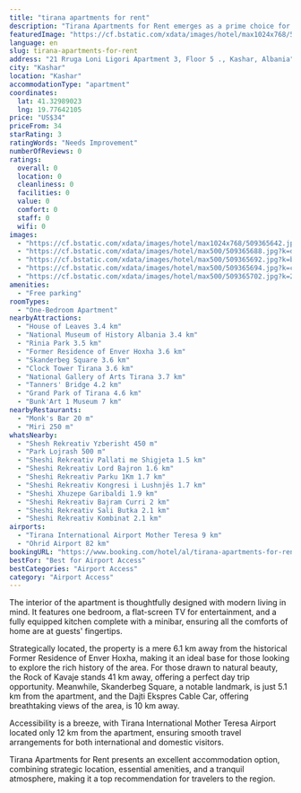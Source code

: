 ```yaml
---
title: "tirana apartments for rent"
description: "Tirana Apartments for Rent emerges as a prime choice for travelers seeking a blend of comfort and convenience in the heart of Kashar, Tirana County."
featuredImage: "https://cf.bstatic.com/xdata/images/hotel/max1024x768/509365642.jpg?k=5a64152ddac373f64148a0c1c067676212ae179ee8d2897b379099b903e51a30&o=&hp=1"
language: en
slug: tirana-apartments-for-rent
address: "21 Rruga Loni Ligori Apartment 3, Floor 5 ., Kashar, Albania"
city: "Kashar"
location: "Kashar"
accommodationType: "apartment"
coordinates:
  lat: 41.32989023
  lng: 19.77642105
price: "US$34"
priceFrom: 34
starRating: 3
ratingWords: "Needs Improvement"
numberOfReviews: 0
ratings:
  overall: 0
  location: 0
  cleanliness: 0
  facilities: 0
  value: 0
  comfort: 0
  staff: 0
  wifi: 0
images:
  - "https://cf.bstatic.com/xdata/images/hotel/max1024x768/509365642.jpg?k=5a64152ddac373f64148a0c1c067676212ae179ee8d2897b379099b903e51a30&o=&hp=1"
  - "https://cf.bstatic.com/xdata/images/hotel/max500/509365688.jpg?k=d52835cd2c09e986bd60b8f51c506f251ae567e6343ca5a60e60433355ac7cbf&o=&hp=1"
  - "https://cf.bstatic.com/xdata/images/hotel/max500/509365692.jpg?k=b96a3ccecf7e95a42234e7ed63965657c3602e5c320d741b9aa8421949f671f0&o=&hp=1"
  - "https://cf.bstatic.com/xdata/images/hotel/max500/509365694.jpg?k=c5310c03b4d731d810bac38a1f4776c52bfc62d3e7629ba12fcf4570b093b193&o=&hp=1"
  - "https://cf.bstatic.com/xdata/images/hotel/max500/509365702.jpg?k=298e84de360a9a661005f64f182f87d9b3095ce8f915abb9bc45856488a27907&o=&hp=1"
amenities:
  - "Free parking"
roomTypes:
  - "One-Bedroom Apartment"
nearbyAttractions:
  - "House of Leaves 3.4 km"
  - "National Museum of History Albania 3.4 km"
  - "Rinia Park 3.5 km"
  - "Former Residence of Enver Hoxha 3.6 km"
  - "Skanderbeg Square 3.6 km"
  - "Clock Tower Tirana 3.6 km"
  - "National Gallery of Arts Tirana 3.7 km"
  - "Tanners' Bridge 4.2 km"
  - "Grand Park of Tirana 4.6 km"
  - "Bunk'Art 1 Museum 7 km"
nearbyRestaurants:
  - "Monk's Bar 20 m"
  - "Miri 250 m"
whatsNearby:
  - "Shesh Rekreativ Yzberisht 450 m"
  - "Park Lojrash 500 m"
  - "Sheshi Rekreativ Pallati me Shigjeta 1.5 km"
  - "Sheshi Rekreativ Lord Bajron 1.6 km"
  - "Sheshi Rekreativ Parku 1Km 1.7 km"
  - "Sheshi Rekreativ Kongresi i Lushnjës 1.7 km"
  - "Sheshi Xhuzepe Garibaldi 1.9 km"
  - "Sheshi Rekreativ Bajram Curri 2 km"
  - "Sheshi Rekreativ Sali Butka 2.1 km"
  - "Sheshi Rekreativ Kombinat 2.1 km"
airports:
  - "Tirana International Airport Mother Teresa 9 km"
  - "Ohrid Airport 82 km"
bookingURL: "https://www.booking.com/hotel/al/tirana-apartments-for-rent.en-gb.html?aid=8035640"
bestFor: "Best for Airport Access"
bestCategories: "Airport Access"
category: "Airport Access"
---
```


The interior of the apartment is thoughtfully designed with modern living in mind. It features one bedroom, a flat-screen TV for entertainment, and a fully equipped kitchen complete with a minibar, ensuring all the comforts of home are at guests' fingertips.

Strategically located, the property is a mere 6.1 km away from the historical Former Residence of Enver Hoxha, making it an ideal base for those looking to explore the rich history of the area. For those drawn to natural beauty, the Rock of Kavaje stands 41 km away, offering a perfect day trip opportunity. Meanwhile, Skanderbeg Square, a notable landmark, is just 5.1 km from the apartment, and the Dajti Ekspres Cable Car, offering breathtaking views of the area, is 10 km away.

Accessibility is a breeze, with Tirana International Mother Teresa Airport located only 12 km from the apartment, ensuring smooth travel arrangements for both international and domestic visitors.

Tirana Apartments for Rent presents an excellent accommodation option, combining strategic location, essential amenities, and a tranquil atmosphere, making it a top recommendation for travelers to the region.